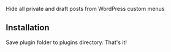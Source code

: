 Hide all private and draft posts from WordPress custom menus
## Installation
Save plugin folder to plugins directory.
That's it!